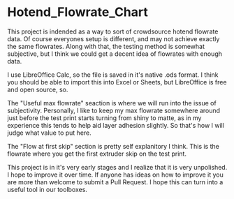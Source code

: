 # Hotend_Flowrate_Chart
 
This project is indended as a way to sort of crowdsource hotend flowrate data. Of course everyones setup is different, and may not achieve exactly the same flowrates. Along with that, the testing method is somewhat subjective, but I think we could get a decent idea of flowrates with enough data.

I use LibreOffice Calc, so the file is saved in it's native .ods format. I think you should be able to import this into Excel or Sheets, but LibreOffice is free and open source, so.

The "Useful max flowrate" seaction is where we will run into the issue of subjectivity. Personally, I like to keep my max flowrate somewhere around just before the test print starts turning from shiny to matte, as in my experience this tends to help aid layer adhesion slightly. So that's how I will judge what value to put here.

The "Flow at first skip" section is pretty self explanitory I think. This is the flowrate where you get the first extruder skip on the test print.

This project is in it's very early stages and I realize that it is very unpolished. I hope to improve it over time. If anyone has ideas on how to improve it you are more than welcome to submit a Pull Request. I hope this can turn into a useful tool in our toolboxes.